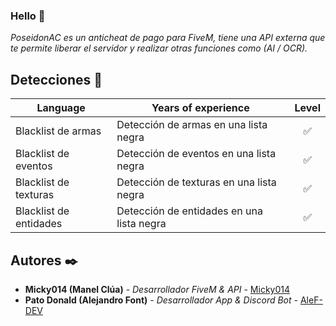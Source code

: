 ### Hello 👋

_PoseidonAC es un anticheat de pago para FiveM, tiene una API externa que te permite liberar el servidor y realizar otras funciones como (AI / OCR)._

## Detecciones 🚀

| Language | Years of experience | Level |
| ------------- | ------------- | :---: |
| Blacklist de armas | Detección de armas en una lista negra | ✅ |
| Blacklist de eventos | Detección de eventos en una lista negra | ✅ |
| Blacklist de texturas | Detección de texturas en una lista negra | ✅ |
| Blacklist de entidades | Detección de entidades en una lista negra | ✅ |

## Autores ✒️

* **Micky014 (Manel Clúa)** - *Desarrollador FiveM & API* - [Micky014](https://github.com/Micky014)
* **Pato Donald (Alejandro Font)** - *Desarrollador App & Discord Bot* - [AleF-DEV](https://github.com/AleF-DEV)

